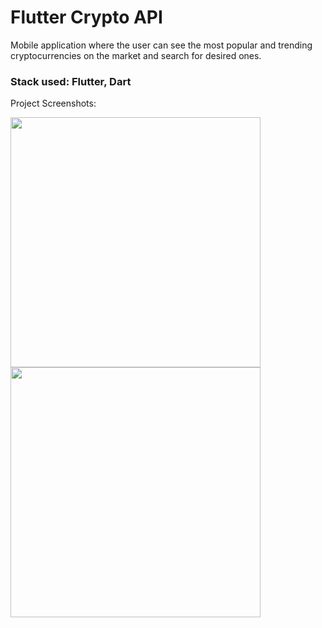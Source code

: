 # Flutter Crypto API

Mobile application where the user can see the most popular and trending cryptocurrencies on the market and search for desired ones.

### Stack used: Flutter, Dart

Project Screenshots: 

<img src="https://user-images.githubusercontent.com/46372998/178007392-8be558fc-cc1c-4f77-b3e7-9335b9a73338.jpeg" width="400px" />

<img src="https://user-images.githubusercontent.com/46372998/178007479-29deb825-a768-472f-9d7f-c33a011d43bd.jpeg" width="400px" />
